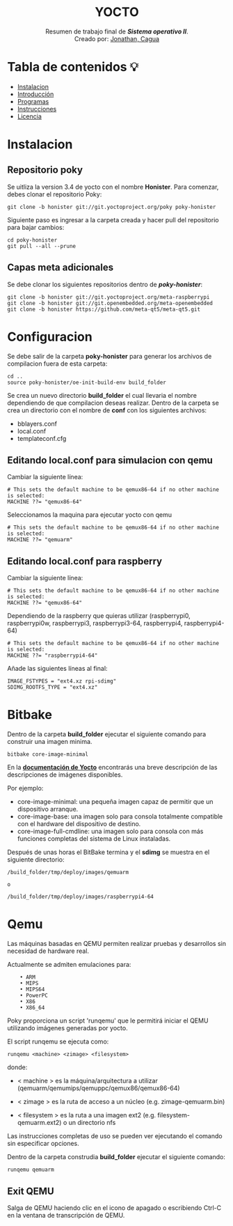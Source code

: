 <div align="center">

# YOCTO

Resumen de trabajo final de ***Sistema operativo II***.<br>
Creado por: [Jonathan, Cagua](https://github.com/jonathancagua)<br>

</div>

# Tabla de contenidos 💡

- [Instalacion](#instalacion)
- [Introducción](#introducción)
- [Programas](#programas)
- [Instrucciones](#instrucciones)
- [Licencia](#licencia)

# Instalacion
## Repositorio poky
Se uitliza la version 3.4 de yocto con el nombre **Honister**. Para comenzar, debes clonar el repositorio Poky:

    git clone -b honister git://git.yoctoproject.org/poky poky-honister

Siguiente paso es ingresar a la carpeta creada y hacer pull del repositorio para bajar cambios:

    cd poky-honister
    git pull --all --prune

## Capas meta adicionales
Se debe clonar los siguientes repositorios dentro de ***poky-honister***:

    git clone -b honister git://git.yoctoproject.org/meta-raspberrypi
    git clone -b honister git://git.openembedded.org/meta-openembedded
    git clone -b honister https://github.com/meta-qt5/meta-qt5.git

# Configuracion
Se debe salir de la carpeta **poky-honister** para generar los archivos de compilacion fuera de esta carpeta:

    cd ..
    source poky-honister/oe-init-build-env build_folder

Se crea un nuevo directorio **build_folder** el cual llevaria el nombre dependiendo de que compilacion deseas realizar. Dentro de la carpeta se crea un directorio con el nombre de  **conf** con los siguientes archivos:
 - bblayers.conf
 - local.conf
 - templateconf.cfg

 ## Editando local.conf para simulacion con qemu
 Cambiar la siguiente línea:

    # This sets the default machine to be qemux86-64 if no other machine is selected:
    MACHINE ??= "qemux86-64"

Seleccionamos la maquina para ejecutar yocto con qemu
    
    # This sets the default machine to be qemux86-64 if no other machine is selected:
    MACHINE ??= "qemuarm"
    
 ## Editando local.conf para raspberry
 Cambiar la siguiente línea:

    # This sets the default machine to be qemux86-64 if no other machine is selected:
    MACHINE ??= "qemux86-64"

Dependiendo de la raspberry que quieras utilizar (raspberrypi0, raspberrypi0w, raspberrypi3, raspberrypi3-64, raspberrypi4, raspberrypi4-64)
    
    # This sets the default machine to be qemux86-64 if no other machine is selected:
    MACHINE ??= "raspberrypi4-64"

Añade las siguientes líneas al final:

    IMAGE_FSTYPES = "ext4.xz rpi-sdimg"
    SDIMG_ROOTFS_TYPE = "ext4.xz"

# Bitbake
Dentro de la carpeta **build_folder** ejecutar el siguiente comando para construir una imagen minima.

    bitbake core-image-minimal

En la **[documentación de Yocto](https://docs.yoctoproject.org/ref-manual/images.html)**  encontrarás una breve descripción de las descripciones de imágenes disponibles.

Por ejemplo:

 - core-image-minimal: una pequeña imagen capaz de permitir que un dispositivo arranque.
 - core-image-base: una imagen solo para consola totalmente compatible con el hardware del dispositivo de destino.
 - core-image-full-cmdline: una imagen solo para consola con más funciones completas del sistema de Linux instaladas.

Después de unas horas el BitBake termina y el **sdimg** se muestra en el siguiente directorio:

    /build_folder/tmp/deploy/images/qemuarm

    o

    /build_folder/tmp/deploy/images/raspberrypi4-64

# Qemu
Las máquinas basadas en QEMU permiten realizar pruebas y desarrollos sin necesidad de hardware real.

Actualmente se admiten emulaciones para:

        • ARM
        • MIPS
        • MIPS64
        • PowerPC
        • X86
        • X86_64


Poky proporciona un script 'runqemu' que le permitirá iniciar el QEMU utilizando imágenes generadas por yocto.

El script runqemu se ejecuta como:

    runqemu <machine> <zimage> <filesystem>

donde:

- < machine > es la máquina/arquitectura a utilizar (qemuarm/qemumips/qemuppc/qemux86/qemux86-64)

- < zimage > es la ruta de acceso a un núcleo (e.g. zimage-qemuarm.bin)
- < filesystem > es la ruta a una imagen ext2 (e.g. filesystem-qemuarm.ext2) o un directorio nfs

Las instrucciones completas de uso se pueden ver ejecutando el comando sin especificar opciones.

Dentro de la carpeta construdia **build_folder**
ejecutar el siguiente comando:

    runqemu qemuarm

## Exit QEMU

Salga de QEMU haciendo clic en el icono de apagado o escribiendo Ctrl-C en la ventana de transcripción de QEMU.







